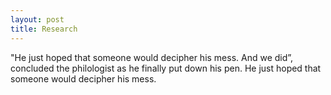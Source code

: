 ```yaml
---
layout: post
title: Research
---
```


"He just hoped that someone would decipher his mess. And we did”, concluded the philologist as he finally put down his pen. He just hoped that someone would decipher his mess. 

